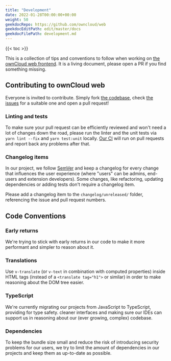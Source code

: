 ```yaml
---
title: "Development"
date: 2022-01-28T00:00:00+00:00
weight: 50
geekdocRepo: https://github.com/owncloud/web
geekdocEditPath: edit/master/docs
geekdocFilePath: development.md
---
```


{{< toc >}}

This is a collection of tips and conventions to follow when working on [the ownCloud web frontend](https://github.com/owncloud/web). 
It is a living document, please open a PR if you find something missing.

## Contributing to ownCloud web

Everyone is invited to contribute. Simply fork [the codebase](), check [the issues](https://github.com/owncloud/web/issues?q=is%3Aopen+is%3Aissue+label%3ATopic%3Agood-first-issue) for a suitable one and open a pull request!

### Linting and tests

To make sure your pull request can be efficiently reviewed and won't need a lot of changes down the road, please run the linter and the unit tests via `yarn lint --fix` and `yarn test:unit` locally. [Our CI](https://drone.owncloud.com/owncloud/web) will run on pull requests and report back any problems after that.

### Changelog items

In our project, we follow [SemVer](https://semver.org/) and keep a changelog for every change that influences the user experience (where "users" can be admins, end-users and extension developers).
Some changes, like refactoring, updating dependencies or adding tests don't require a changelog item.

Please add a changelog item to the `changelog/unreleased/` folder, referencing the issue and pull request numbers.

## Code Conventions

### Early returns

We're trying to stick with early returns in our code to make it more performant and simpler to reason about it.

### Translations

Use `v-translate` (or `v-text` in combination with computed properties) inside HTML tags (instead of a `<translate tag="h1">` or similar) in order to make reasoning about the DOM tree easier.

### TypeScript

We're currently migrating our projects from JavaScript to TypeScript, providing for type safety. cleaner interfaces and making sure our IDEs can support us in reasoning about our (ever growing, complex) codebase.

### Dependencies

To keep the bundle size small and reduce the risk of introducing security problems for our users, we try to limit the amount of dependencies in our projects and keep them as up-to-date as possible.
